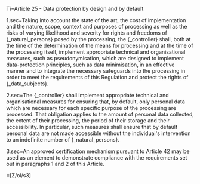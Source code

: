 Ti=Article 25 - Data protection by design and by default

1.sec=Taking into account the state of the art, the cost of implementation and the nature, scope, context and purposes of processing as well as the risks of varying likelihood and severity for rights and freedoms of {_natural_persons} posed by the processing, the {_controller} shall, both at the time of the determination of the means for processing and at the time of the processing itself, implement appropriate technical and organisational measures, such as pseudonymisation, which are designed to implement data-protection principles, such as data minimisation, in an effective manner and to integrate the necessary safeguards into the processing in order to meet the requirements of this Regulation and protect the rights of {_data_subjects}.

2.sec=The {_controller} shall implement appropriate technical and organisational measures for ensuring that, by default, only personal data which are necessary for each specific purpose of the processing are processed. That obligation applies to the amount of personal data collected, the extent of their processing, the period of their storage and their accessibility. In particular, such measures shall ensure that by default personal data are not made accessible without the individual's intervention to an indefinite number of {_natural_persons}.

3.sec=An approved certification mechanism pursuant to Article 42 may be used as an element to demonstrate compliance with the requirements set out in paragraphs 1 and 2 of this Article.

=[Z/ol/s3]
